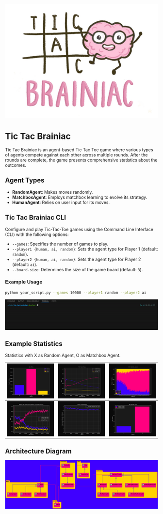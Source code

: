 ![Tic Tac Brainiac Header](assets/TicTacBrainiacHeader.jpeg)

# Tic Tac Brainiac

Tic Tac Brainiac is an agent-based Tic Tac Toe game where various types of agents compete against each other across multiple rounds. After the rounds are complete, the game presents comprehensive statistics about the outcomes.

## Agent Types

- **RandomAgent**: Makes moves randomly.
- **MatchboxAgent**: Employs matchbox learning to evolve its strategy.
- **HumanAgent**: Relies on user input for its moves.

## Tic Tac Brainiac CLI

Configure and play Tic-Tac-Toe games using the Command Line Interface (CLI) with the following options:

- `--games`: Specifies the number of games to play.
- `--player1 {human, ai, random}`: Sets the agent type for Player 1 (default: `random`).
- `--player2 {human, ai, random}`: Sets the agent type for Player 2 (default: `ai`).
- `--board-size`: Determines the size of the game board (default: `3`).

### Example Usage

```bash
python your_script.py --games 10000 --player1 random --player2 ai
```

![CLI Example](./assets/CLI_example.gif)

## Example Statistics 

Statistics with X as Random Agent, O as Matchbox Agent.

| ![Statistics 1](assets/win_stats.png) | ![Statistics 2](assets/win_rate_stats.png) | ![Statistics 3](assets/win_stats_by_batch.png) |
| --- | --- | --- |
| ![Statistics 4](assets/rolling_win_rate_stats.png) | ![Statistics 5](assets/game_length_stats.png) | ![Statistics 6](assets/win_streak_stats.png) |


## Architecture Diagram

![Architecture Diagram](assets/architecture.png)
